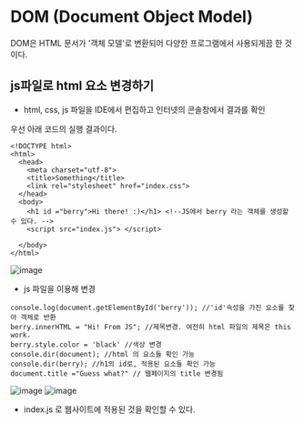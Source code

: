 # DOM (Document Object Model)
DOM은 HTML 문서가 '객체 모델'로 변환되어 다양한 프로그램에서 사용되게끔 한 것이다. 

## js파일로 html 요소 변경하기 
* html, css, js 파일을 IDE에서 편집하고 인터넷의 콘솔창에서 결과를 확인

우선 아래 코드의 실행 결과이다.

```
<!DOCTYPE html>
<html>
  <head>
    <meta charset="utf-8">
    <title>Something</title>
    <link rel="stylesheet" href="index.css">
  </head>
  <body>
    <h1 id ="berry">Hi there! :)</h1> <!--JS에서 berry 라는 객체를 생성할 수 있다. -->
    <script src="index.js"> </script>

  </body>
</html>
```
![image](https://user-images.githubusercontent.com/76241233/108715115-c1470f00-755d-11eb-915c-41ca156bb685.png)

* js 파일을 이용해 변경
```
console.log(document.getElementById('berry')); //'id'속성을 가진 요소를 찾아 객체로 반환
berry.innerHTML = "Hi! From JS"; //제목변경. 여전히 html 파일의 제목은 this work.
berry.style.color = 'black' //색상 변경
console.dir(document); //html 의 요소들 확인 가능
console.dir(berry); //h1의 id로, 적용된 요소들 확인 가능
document.title ="Guess what?" // 웹페이지의 title 변경됨
```
![image](https://user-images.githubusercontent.com/76241233/108716088-06b80c00-755f-11eb-8f46-51dbe0555b64.png)
![image](https://user-images.githubusercontent.com/76241233/108716314-4a127a80-755f-11eb-8759-d6f25cc6151f.png)

* index.js 로 웹사이트에 적용된 것을 확인할 수 있다.
